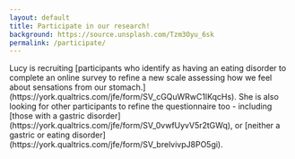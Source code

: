 ```yaml
---
layout: default
title: Participate in our research! 
background: https://source.unsplash.com/Tzm3Oyu_6sk
permalink: /participate/
---
```


<div class="blurb">
    <p>Lucy is recruiting [participants who identify as having an eating disorder to complete an online survey to refine a new scale assessing how we feel about sensations from our stomach.](https://york.qualtrics.com/jfe/form/SV_cGQuWRwC1lKqcHs). She is also looking for other participants to refine the questionnaire too - including [those with a gastric disorder](https://york.qualtrics.com/jfe/form/SV_0vwfUyvV5r2tGWq), or [neither a gastric or eating disorder](https://york.qualtrics.com/jfe/form/SV_brelvivpJ8PO5gi). 
    </p>
</div>
